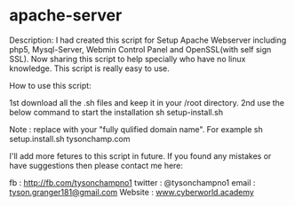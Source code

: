 # apache-server

Description:
I had created this script for Setup Apache Webserver including php5, Mysql-Server, Webmin Control Panel and OpenSSL(with self sign SSL). Now sharing this script to help specially who have no linux knowledge. This script is really easy to use.

How to use this script:

1st download all the .sh files and keep it in your /root directory.
2nd use the below command to start the installation
sh setup-install.sh <your-domain-name-here>

Note : replace <your-domain-name-here> with your "fully qulified domain name". For example sh setup.install.sh tysonchamp.com

I'll add more fetures to this script in future. If you found any mistakes or have suggestions then please contact me here:

fb : http://fb.com/tysonchampno1
twitter : @tysonchampno1
email : tyson.granger181@gmail.com
Website : www.cyberworld.academy
